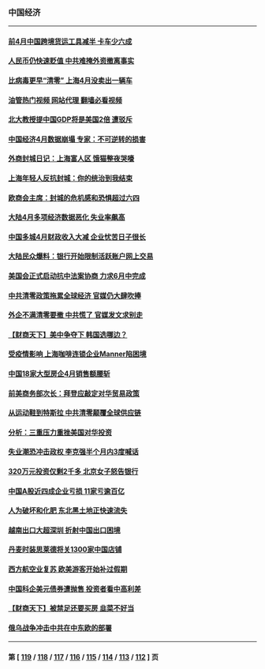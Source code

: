 ### 中国经济
---
#### [前4月中国跨境货运工具减半 卡车少六成](../../pages/ncid283/n13738983.md?05171645) 
#### [人民币仍快速贬值 中共难掩外资撤离事实](../../pages/ncid283/n13738925.md?05171645) 
#### [比病毒更早“清零” 上海4月没卖出一辆车](../../pages/ncid283/n13738757.md?05171645) 
#### [油管热门视频 网站代理 翻墙必看视频](http://209.222.30.114:81/youtube.html?05171645)
#### [北大教授提中国GDP将是美国2倍 遭驳斥](../../pages/ncid283/n13738614.md?05171645) 
#### [中国经济4月数据崩塌 专家：不可逆转的损害](../../pages/ncid283/n13738442.md?05171645) 
#### [外商封城日记：上海富人区 饿猫整夜哭嚎](../../pages/ncid283/n13738603.md?05171645) 
#### [上海年轻人反抗封城：你的统治到我结束](../../pages/ncid283/n13738588.md?05171645) 
#### [欧商会主席：封城的危机感和恐惧超过六四](../../pages/ncid283/n13738395.md?05171645) 
#### [大陆4月多项经济数据恶化 失业率飙高](../../pages/ncid283/n13738358.md?05171645) 
#### [中国多城4月财政收入大减 企业忧苦日子很长](../../pages/ncid283/n13737994.md?05171645) 
#### [大陆民众爆料：银行开始限制活跃账户网上交易](../../pages/ncid283/n13737789.md?05171645) 
#### [美国会正式启动抗中法案协商 力求6月中完成](../../pages/ncid283/n13737740.md?05171645) 
#### [中共清零政策拖累全球经济 官媒仍大肆吹捧](../../pages/ncid283/n13737257.md?05171645) 
#### [外企不满清零要撤 中共慌了 官媒发文求别走](../../pages/ncid283/n13737067.md?05171645) 
#### [【财商天下】美中争夺下 韩国选哪边？](../../pages/ncid283/n13736981.md?05171645) 
#### [受疫情影响 上海咖啡连锁企业Manner陷困境](../../pages/ncid283/n13737070.md?05171645) 
#### [中国18家大型房企4月销售额腰斩](../../pages/ncid283/n13737051.md?05171645) 
#### [前美商务部次长：拜登应敲定对华贸易政策](../../pages/ncid283/n13736985.md?05171645) 
#### [从运动鞋到特斯拉 中共清零颠覆全球供应链](../../pages/ncid283/n13736996.md?05171645) 
#### [分析：三重压力重挫美国对华投资](../../pages/ncid283/n13731653.md?05171645) 
#### [失业潮恐冲击政权 李克强半个月内3度喊话](../../pages/ncid283/n13736842.md?05171645) 
#### [320万元投资仅剩2千多 北京女子怒告银行](../../pages/ncid283/n13736856.md?05171645) 
#### [中国A股近四成企业亏损 11家亏逾百亿](../../pages/ncid283/n13736511.md?05171645) 
#### [人为破坏和化肥 东北黑土地正快速流失](../../pages/ncid283/n13736483.md?05171645) 
#### [越南出口大超深圳 折射中国出口困境](../../pages/ncid283/n13736418.md?05171645) 
#### [丹麦时装思莱德将关1300家中国店铺](../../pages/ncid283/n13736064.md?05171645) 
#### [西方航空业复苏 欧美游客开始补过假期](../../pages/ncid283/n13735890.md?05171645) 
#### [中国科企美元债券遭抛售 投资者看中高利差](../../pages/ncid283/n13735182.md?05171645) 
#### [【财商天下】被禁足还要买房 韭菜不好当](../../pages/ncid283/n13734833.md?05171645) 
#### [俄乌战争冲击中共在中东欧的部署](../../pages/ncid283/n13734903.md?05171645) 

---
#### 第 [ [119](./119.md?05171645) / [118](./118.md?05171645) / [117](./117.md?05171645) / [116](./116.md?05171645) / [115](./115.md?05171645) / [114](./114.md?05171645) / [113](./113.md?05171645) / [112](./112.md?05171645) ] 页
